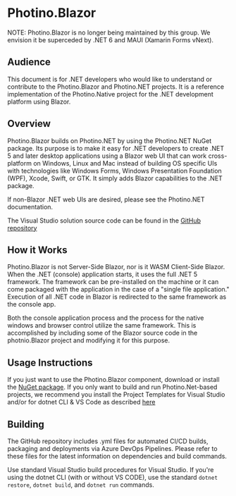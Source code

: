 # Photino.Blazor
NOTE: Photino.Blazor is no longer being maintained by this group. We envision it be superceded by .NET 6 and MAUI (Xamarin Forms vNext).
## Audience
This document is for .NET developers who would like to understand or contribute to the Photino.Blazor and <span>Photino.</span>NET projects. It is a reference implementation of the Photino.Native project for the .NET development platform using Blazor.

## Overview
Photino.Blazor builds on <span>Photino.</span>NET by using the <span>Photino.</span>NET NuGet package. Its purpose is to make it easy for .NET developers to create .NET 5 and later desktop applications using a Blazor web UI that can work cross-platform on Windows, Linux and Mac instead of building OS specific UIs with technologies like Windows Forms, Windows Presentation Foundation (WPF), Xcode, Swift, or GTK. It simply adds Blazor capabilities to the .NET package.

If non-Blazor .NET web UIs are desired, please see the <span>Photino.</span>NET documentation.

The Visual Studio solution source code can be found in the [GitHub repository]( https://github.com/tryphotino/photino.Blazor )

## How it Works
Photino.Blazor is not Server-Side Blazor, nor is it WASM Client-Side Blazor. When the .NET (console) application starts, it uses the full .NET 5 framework. The framework can be pre-installed on the machine or it can come packaged with the application in the case of a "single file application." Execution of all .NET code in Blazor is redirected to the same framework as the console app.

Both the console application process and the process for the native windows and browser control utilize the same framework. This is accomplished by including some of the Blazor source code in the photnio.Blazor project and modifying it for this purpose.

## Usage Instructions 
If you just want to use the Photino.Blazor component, download or install the [NuGet package]( https://www.nuget.org/packages/Photino.Blazor/ ). If you only want to build and run Photino.Net-based projects, we recommend you install the Project Templates for Visual Studio and/or for dotnet CLI & VS Code as described [here]( ../00a-QuickStart.md )

## Building
The GitHub repository includes .yml files for automated CI/CD builds, packaging and deployments via Azure DevOps Pipelines. Please refer to these files for the latest information on dependencies and build commands.

Use standard Visual Studio build procedures for Visual Studio. If you're using the dotnet CLI (with or without VS CODE), use the standard `dotnet restore`, `dotnet build`, and `dotnet run` commands. 
